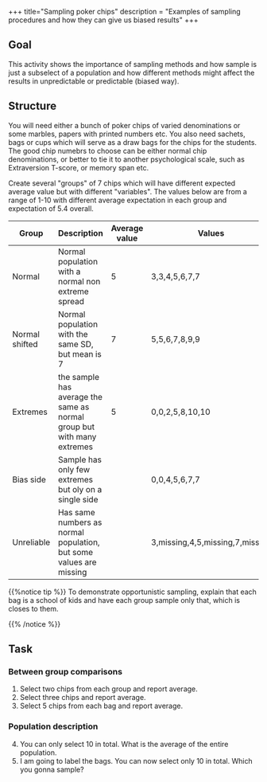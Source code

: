 +++
title="Sampling poker chips"
description = "Examples of sampling procedures and how they can give us biased results"
+++

## Goal
This activity shows the importance of sampling methods and how sample is just a subselect of a population and how different methods might affect the results in unpredictable or predictable (biased way).

## Structure
You will need either a bunch of poker chips of varied denominations or some marbles, papers with printed numbers etc. You also need sachets, bags or cups which will serve as a draw bags for the chips for the students. The good chip numebrs to choose can be either normal chip denominations, or better to tie it to another psychological scale, such as Extraversion T-score, or memory span etc.

Create several "groups" of 7 chips which will have different expected average value but with different "variables". The values below are from a range of 1-10 with different average expectation in each group and expectation of 5.4 overall.

|Group |Description|Average value|Values|
|-----------|-----------|-----------|--------|
|Normal|Normal population with a normal non extreme spread|5|3,3,4,5,6,7,7|
|Normal shifted|Normal population with the same SD, but mean is 7|7|5,5,6,7,8,9,9|
|Extremes|the sample has average the same as normal group but with many extremes|5|0,0,2,5,8,10,10|
|Bias side|Sample has only few extremes but oly on a single side||0,0,4,5,6,7,7|
|Unreliable|Has same numbers as normal population, but some values are missing||3,missing,4,5,missing,7,missing|

{{%notice tip %}}
To demonstrate opportunistic sampling, explain that each bag is a school of kids and have each group sample only that, which is closes to them. 

{{% /notice %}}

## Task
### Between group comparisons
1. Select two chips from each group and report average.
2. Select three chips and report average.
3. Select 5 chips from each bag and report average.

### Population description
4. You can only select 10 in total. What is the average of the entire population.
5. I am going to label the bags. You can now select only 10 in total. Which you gonna sample?


